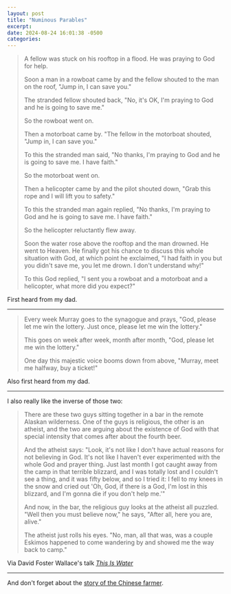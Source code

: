 ```yaml
---
layout: post
title: "Numinous Parables"
excerpt: 
date: 2024-08-24 16:01:38 -0500
categories: 
---
```


> A fellow was stuck on his rooftop in a flood. He was praying to God for help.
> 
> Soon a man in a rowboat came by and the fellow shouted to the man on the roof, "Jump in, I can save you."
> 
> The stranded fellow shouted back, "No, it's OK, I'm praying to God and he is going to save me."
> 
> So the rowboat went on.
> 
> Then a motorboat came by. "The fellow in the motorboat shouted, "Jump in, I can save you."
> 
> To this the stranded man said, "No thanks, I'm praying to God and he is going to save me. I have faith."
> 
> So the motorboat went on.
> 
> Then a helicopter came by and the pilot shouted down, "Grab this rope and I will lift you to safety."
> 
> To this the stranded man again replied, "No thanks, I'm praying to God and he is going to save me. I have faith."
> 
> So the helicopter reluctantly flew away.
> 
> Soon the water rose above the rooftop and the man drowned. He went to Heaven. He finally got his chance to discuss this whole situation with God, at which point he exclaimed, "I had faith in you but you didn't save me, you let me drown. I don't understand why!"
> 
> To this God replied, "I sent you a rowboat and a motorboat and a helicopter, what more did you expect?" 

First heard from my dad.

---

> Every week Murray goes to the synagogue and prays, "God, please let me win the lottery. Just once, please let me win the lottery."
> 
> This goes on week after week, month after month, "God, please let me win the lottery."
> 
> One day this majestic voice booms down from above, "Murray, meet me halfway, buy a ticket!"

Also first heard from my dad.

---

I also really like the inverse of those two:

> There are these two guys sitting together in a bar in the remote Alaskan wilderness. One of the guys is religious, the other is an atheist, and the two are arguing about the existence of God with that special intensity that comes after about the fourth beer. 
> 
> And the atheist says: "Look, it's not like I don't have actual reasons for not believing in God. It's not like I haven't ever experimented with the whole God and prayer thing. Just last month I got caught away from the camp in that terrible blizzard, and I was totally lost and I couldn't see a thing, and it was fifty below, and so I tried it: I fell to my knees in the snow and cried out 'Oh, God, if there is a God, I'm lost in this blizzard, and I'm gonna die if you don't help me.'" 
> 
> And now, in the bar, the religious guy looks at the atheist all puzzled. "Well then you must believe now," he says, "After all, here you are, alive." 
> 
> The atheist just rolls his eyes. "No, man, all that was, was a couple Eskimos happened to come wandering by and showed me the way back to camp."

Via David Foster Wallace's talk _[This Is Water](/2019/01/30/this-is-water/)_

---

And don't forget about the [story of the Chinese farmer](/2021/09/29/the-story-of-the-chinese-farmer/).

